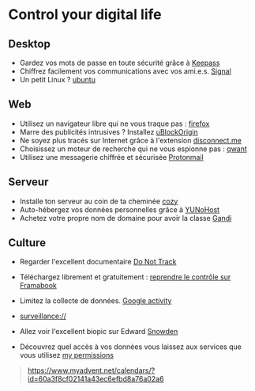 # Control your digital life

## Desktop

- Gardez vos mots de passe en toute sécurité grâce à [Keepass](http://keepass.info/)
- Chiffrez facilement vos communications avec vos ami.e.s. [Signal](https://whispersystems.org/)
- Un petit Linux ? [ubuntu](http://www.ubuntu-fr.org/)

## Web

- Utilisez un navigateur libre qui ne vous traque pas : [firefox](https://www.mozilla.org/fr/firefox/new/)
- Marre des publicités intrusives ? Installez [uBlockOrigin](https://www.ublock.org/)
- Ne soyez plus tracés sur Internet grâce à l'extension [disconnect.me](https://disconnect.me)
- Choisissez un moteur de recherche qui ne vous espionne pas : [qwant](https://www.qwant.com/)
- Utilisez une messagerie chiffrée et sécurisée [Protonmail](https://protonmail.com/)

## Serveur

- Installe ton serveur au coin de ta cheminée [cozy](https://blog.cozycloud.cc/post/2016/06/23/materiel-auto-hebergement-cozy-raspberry)
- Auto-hébergez vos données personnelles grâce à [YUNoHost](https://yunohost.org/#/)
- Achetez votre propre nom de domaine pour avoir la classe [Gandi](https://gandi.net)

## Culture

- Regarder l'excellent documentaire [Do Not Track](https://donottrack-doc.com/fr/episode/1)
- Téléchargez librement et gratuitement : [reprendre le contrôle sur Framabook](http://framabook.org/numerique-reprendre-le-controle/)
- Limitez la collecte de données. [Google activity](https://myactivity.google.com/myactivity)
- [surveillance://](http://cfeditions.com/surveillance/)
- Allez voir l'excellent biopic sur Edward [Snowden](https://www.youtube.com/watch?v=QlSAiI3xMh4)

- Découvrez quel accès à vos données vous laissez aux services que vous utilisez [my permissions](https://mypermissions.com/)

> https://www.myadvent.net/calendars/?id=60a3f8cf02141a43ec6efbd8a76a02a6
